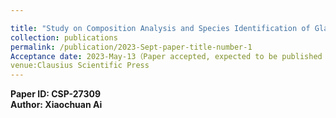 ```yaml
---

title: "Study on Composition Analysis and Species Identification of Glass Relics Based on the Multiple Linear Regression Model"
collection: publications
permalink: /publication/2023-Sept-paper-title-number-1
Acceptance date: 2023-May-13（Paper accepted, expected to be published in early September）
venue:Clausius Scientific Press
---
```

**Paper ID: CSP-27309**<br>
**Author: Xiaochuan Ai**


